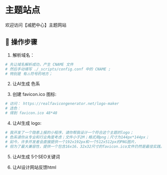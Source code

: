 # 主题站点

欢迎访问【减肥中心】主题网站

## 🚀 操作步骤

1. 解析域名：
```sh
# 先让域名解析成功，产生 CNAME 文件
# 然后手动填写 ./_scripts/config.conf 中的 CNAME ;
# 特别是 有⚠️符号的地方；
```

2. 让AI生成 色系

3. 创建 favicon.ico 图标:
```sh
# 访问： https://realfavicongenerator.net/logo-maker
# 选色：
# 得到 favicon.ico 48*48
```

4. 让AI生成 logo:
```sh
# 我开发了一个隐患上报的小程序，请你帮我设计一个符合这个主题的logo；
# 色系请你从专业和行业角度考虑；文件小于2M；格式用png；尺寸为144px*144px；
# 如今，许多开发者会直接提供一个192x192px和一个512x512px的PNG图片，
# 但为了最大兼容性，提供一个包含16x16、32x32尺寸的favicon.ico文件仍然是最佳实践。
```

5. 让AI生成 5个SEO关键词

6. 让AI设计网站反馈html

```
